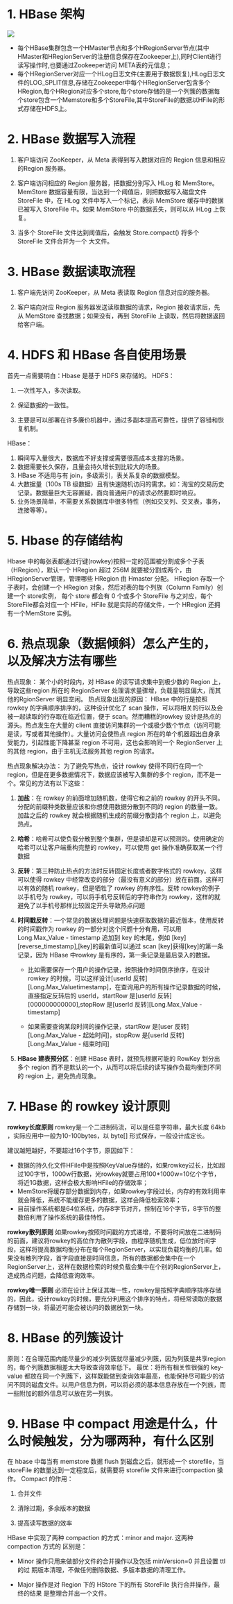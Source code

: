 # 1. HBase 架构

![](https://img-blog.csdnimg.cn/20200803183420279.png?x-oss-process=image/watermark,type_ZmFuZ3poZW5naGVpdGk,shadow_10,text_aHR0cHM6Ly9ibG9nLmNzZG4ubmV0L3dlaXhpbl80MDg2MTcwNw==,size_16,color_FFFFFF,t_70)

- 每个HBase集群包含一个HMaster节点和多个HRegionServer节点(其中HMaster和HRegionServer的注册信息保存在Zookeeper上),同时Client进行读写操作时,也要通过Zookeeper访问
META表的元信息；
- 每个HRegionServer对应一个HLog日志文件(主要用于数据恢复),HLog日志文件的LOG_SPLIT信息,存储在Zookeeper中每个HRegionServer包含多个HRegion,每个HRegion对应多个store,每个store存储的是一个列簇的数据每个store包含一个Memstore和多个StoreFile,其中StoreFile的数据以HFile的形式存储在HDFS上。
# 2. HBase 数据写入流程

1) 客户端访问 ZooKeeper，从 Meta 表得到写入数据对应的 Region 信息和相应 的Region 服务器。

2) 客户端访问相应的 Region 服务器，把数据分别写入 HLog 和 MemStore。MemStore 数据容量有限，当达到一个阈值后，则把数据写入磁盘文件 StoreFile 中，在 HLog 文件中写入一个标记，表示 MemStore 缓存中的数据已被写入 StoreFile 中。如果 MemStore 中的数据丢失，则可以从 HLog 上恢复。

3) 当多个 StoreFile 文件达到阈值后，会触发 Store.compact() 将多个 StoreFile 文件合并为一个 大文件。

# 3. HBase 数据读取流程

1) 客户端先访问 ZooKeeper，从 Meta 表读取 Region 信息对应的服务器。

2) 客户端向对应 Region 服务器发送读取数据的请求，Region 接收请求后，先从 MemStore 查找数据；如果没有，再到 StoreFile 上读取，然后将数据返回给客户端。

# 4. HDFS 和 HBase 各自使用场景

首先一点需要明白：Hbase 是基于 HDFS 来存储的。
HDFS：
1. 一次性写入，多次读取。

2. 保证数据的一致性。

3. 主要是可以部署在许多廉价机器中，通过多副本提高可靠性，提供了容错和恢复机制。

HBase：

1. 瞬间写入量很大，数据库不好支撑或需要很高成本支撑的场景。
2. 数据需要长久保存，且量会持久增长到比较大的场景。
3. HBase 不适用与有 join，多级索引，表关系复杂的数据模型。
4. 大数据量（100s TB 级数据）且有快速随机访问的需求。如：淘宝的交易历史记录。数据量巨大无容置疑，面向普通用户的请求必然要即时响应。
5. 业务场景简单，不需要关系数据库中很多特性（例如交叉列、交叉表，事务，连接等等）。

# 5.  Hbase 的存储结构

Hbase 中的每张表都通过行键(rowkey)按照一定的范围被分割成多个子表（HRegion），默认一个 HRegion 超过 256M 就要被分割成两个，由 HRegionServer管理，管理哪些 HRegion 由 Hmaster 分配。 HRegion 存取一个子表时，会创建一个 HRegion 对象，然后对表的每个列族（Column Family）创建一个 store实例， 每个 store 都会有 0 个或多个 StoreFile 与之对应，每个 StoreFile都会对应一个 HFile，HFile 就是实际的存储文件，一个 HRegion 还拥有一个MemStore 实例。

# 6. 热点现象（数据倾斜）怎么产生的，以及解决方法有哪些

热点现象：
某个小的时段内，对 HBase 的读写请求集中到极少数的 Region 上，导致这些region 所在的 RegionServer 处理请求量骤增，负载量明显偏大，而其他的RgionServer 明显空闲。
热点现象出现的原因：
HBase 中的行是按照 rowkey 的字典顺序排序的，这种设计优化了 scan 操作，可以将相关的行以及会被一起读取的行存取在临近位置，便于 scan。然而糟糕的rowkey 设计是热点的源头。热点发生在大量的 client 直接访问集群的一个或极少数个节点（访问可能是读，写或者其他操作）。大量访问会使热点 region 所在的单个机器超出自身承受能力，引起性能下降甚至 region 不可用，这也会影响同一个 RegionServer 上的其他 region，由于主机无法服务其他 region 的请求。

热点现象解决办法：
为了避免写热点，设计 rowkey 使得不同行在同一个 region，但是在更多数据情况下，数据应该被写入集群的多个 region，而不是一个。常见的方法有以下这些：

1. **加盐**：在 rowkey 的前面增加随机数，使得它和之前的 rowkey 的开头不同。分配的前缀种类数量应该和你想使用数据分散到不同的 region 的数量一致。加盐之后的 rowkey 就会根据随机生成的前缀分散到各个 region 上，以避免热点。

2. **哈希**：哈希可以使负载分散到整个集群，但是读却是可以预测的。使用确定的哈希可以让客户端重构完整的 rowkey，可以使用 get 操作准确获取某一个行数据

3. **反转**：第三种防止热点的方法时反转固定长度或者数字格式的 rowkey。这样可以使得 rowkey 中经常改变的部分（最没有意义的部分）放在前面。这样可以有效的随机 rowkey，但是牺牲了 rowkey 的有序性。反转 rowkey的例子以手机号为 rowkey，可以将手机号反转后的字符串作为 rowkey，这样的就避免了以手机号那样比较固定开头导致热点问题

4. **时间戳反转**：一个常见的数据处理问题是快速获取数据的最近版本，使用反转的时间戳作为 rowkey 的一部分对这个问题十分有用，可以用Long.Max_Value - timestamp 追加到 key 的末尾，例如
    \[key][reverse_timestamp],[key]的最新值可以通过 scan [key]获得[key]的第一条记录，因为 HBase 中rowkey 是有序的，第一条记录是最后录入的数据。 
    
      - 比如需要保存一个用户的操作记录，按照操作时间倒序排序，在设计 rowkey 的时候，可以这样设计[userId 反转] [Long.Max_Valuetimestamp]，在查询用户的所有操作记录数据的时候，直接指定反转后的 userId，startRow 是\[userId 反转][000000000000],stopRow 是\[userId 反转][Long.Max_Value -timestamp]
    
    
      - 如果需要查询某段时间的操作记录，startRow 是\[user 反转][Long.Max_Value - 起始时间]，stopRow 是\[userId 反转][Long.Max_Value - 结束时间]
    

5. **HBase 建表预分区**：创建 HBase 表时，就预先根据可能的 RowKey 划分出多个 region 而不是默认的一个，从而可以将后续的读写操作负载均衡到不同的 region 上，避免热点现象。

# 7. HBase 的 rowkey 设计原则

**rowkey长度原则**
rowkey是一个二进制码流，可以是任意字符串，最大长度 64kb ，实际应用中一般为10-100bytes，以 byte[] 形式保存，一般设计成定长。

建议越短越好，不要超过16个字节，原因如下：

- 数据的持久化文件HFile中是按照KeyValue存储的，如果rowkey过长，比如超过100字节，1000w行数据，光rowkey就要占用100*1000w=10亿个字节，将近1G数据，这样会极大影响HFile的存储效率；
- MemStore将缓存部分数据到内存，如果rowkey字段过长，内存的有效利用率就会降低，系统不能缓存更多的数据，这样会降低检索效率；
- 目前操作系统都是64位系统，内存8字节对齐，控制在16个字节，8字节的整数倍利用了操作系统的最佳特性。

**rowkey散列原则**
如果rowkey按照时间戳的方式递增，不要将时间放在二进制码的前面，建议将rowkey的高位作为散列字段，由程序随机生成，低位放时间字段，这样将提高数据均衡分布在每个RegionServer，以实现负载均衡的几率。如果没有散列字段，首字段直接是时间信息，所有的数据都会集中在一个RegionServer上，这样在数据检索的时候负载会集中在个别的RegionServer上，造成热点问题，会降低查询效率。

**rowkey唯一原则**
必须在设计上保证其唯一性，rowkey是按照字典顺序排序存储的，因此，设计rowkey的时候，要充分利用这个排序的特点，将经常读取的数据存储到一块，将最近可能会被访问的数据放到一块。

# 8. HBase 的列簇设计

原则：在合理范围内能尽量少的减少列簇就尽量减少列簇，因为列簇是共享region 的，每个列簇数据相差太大导致查询效率低下。
最优：将所有相关性很强的 key-value 都放在同一个列簇下，这样既能做到查询效率最高，也能保持尽可能少的访问不同的磁盘文件。以用户信息为例，可以将必须的基本信息存放在一个列族，而一些附加的额外信息可以放在另一列族。

# 9. HBase 中 compact 用途是什么，什么时候触发，分为哪两种，有什么区别

在 hbase 中每当有 memstore 数据 flush 到磁盘之后，就形成一个 storefile，当 storeFile 的数量达到一定程度后，就需要将 storefile 文件来进行compaction 操作。
Compact 的作用：

1. 合并文件

2. 清除过期，多余版本的数据

3. 提高读写数据的效率 

HBase 中实现了两种 compaction 的方式：minor and major. 这两种 compaction 方式的 区别是：

- Minor 操作只用来做部分文件的合并操作以及包括 minVersion=0 并且设置 ttl 的过 期版本清理，不做任何删除数据、多版本数据的清理工作。

- Major 操作是对 Region 下的 HStore 下的所有 StoreFile 执行合并操作，最终的结果 是整理合并出一个文件。
